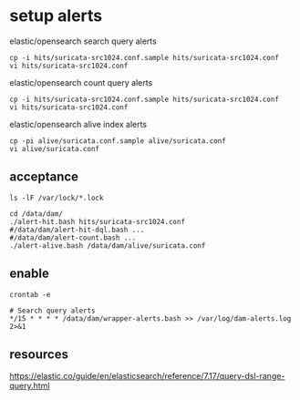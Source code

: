 # setup alerts

elastic/opensearch search query alerts

	cp -i hits/suricata-src1024.conf.sample hits/suricata-src1024.conf
	vi hits/suricata-src1024.conf

elastic/opensearch count query alerts

	cp -i hits/suricata-src1024.conf.sample hits/suricata-src1024.conf
	vi hits/suricata-src1024.conf

elastic/opensearch alive index alerts

	cp -pi alive/suricata.conf.sample alive/suricata.conf
	vi alive/suricata.conf

## acceptance

	ls -lF /var/lock/*.lock

	cd /data/dam/
	./alert-hit.bash hits/suricata-src1024.conf
	#/data/dam/alert-hit-dql.bash ...
	#/data/dam/alert-count.bash ...
	./alert-alive.bash /data/dam/alive/suricata.conf

## enable

```
crontab -e

# Search query alerts
*/15 * * * * /data/dam/wrapper-alerts.bash >> /var/log/dam-alerts.log 2>&1
```

## resources

https://elastic.co/guide/en/elasticsearch/reference/7.17/query-dsl-range-query.html

